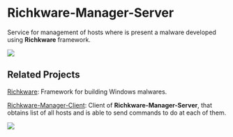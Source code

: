 # Richkware-Manager-Server

Service for management of hosts where is present a malware developed using **Richkware** framework.

 <img src="http://richk.altervista.org/Richkware-Manager-ServerGitHub.jpeg">

## Related Projects

[Richkware](https://github.com/richkmeli/Richkware): Framework for building Windows malwares.

[Richkware-Manager-Client](https://github.com/richkmeli/Richkware-Manager-Client): Client of **Richkware-Manager-Server**, that obtains list of all hosts and is able to send commands to do at each of them.

![](http://richk.altervista.org/RichkwareDiagram.svg)
